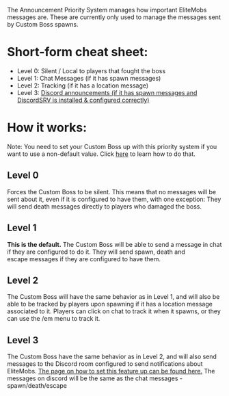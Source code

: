 The Announcement Priority System manages how important EliteMobs messages are. These are currently only used to manage the messages sent by Custom Boss spawns.

# Short-form cheat sheet:

*   Level 0: Silent / Local to players that fought the boss
*   Level 1: Chat Messages (if it has spawn messages)
*   Level 2: Tracking (if it has a location message)
*   Level 3: [Discord announcements (if it has spawn messages and DiscordSRV is installed & configured correctly)](https://magmaguy.com/wiki.html#en+elitemobs+discordsrv.md)

# How it works:

Note: You need to set your Custom Boss up with this priority system if you want to use a non-default value. Click [here](https://magmaguy.com/wiki.html#en+elitemobs+creating_bosses.md%announcementpriority) to learn how to do that.

## Level 0

Forces the Custom Boss to be silent. This means that no messages will be sent about it, even if it is configured to have them, with one exception: They will send death messages directly to players who damaged the boss.

## Level 1

**This is the default.** The Custom Boss will be able to send a message in chat if they are configured to do it. They will send spawn, death and  
escape messages if they are configured to have them.

## Level 2

The Custom Boss will have the same behavior as in Level 1, and will also be able to be tracked by players upon spawning if it has a location message associated to it. Players can click on chat to track it when it spawns, or they can use the /em menu to track it.

## Level 3

The Custom Boss have the same behavior as in Level 2, and will also send messages to the Discord room configured to send notifications about EliteMobs. [The page on how to set this feature up can be found here.](https://magmaguy.com/wiki.html#en+elitemobs+discordsrv.md) The messages on discord will be the same as the chat messages - spawn/death/escape